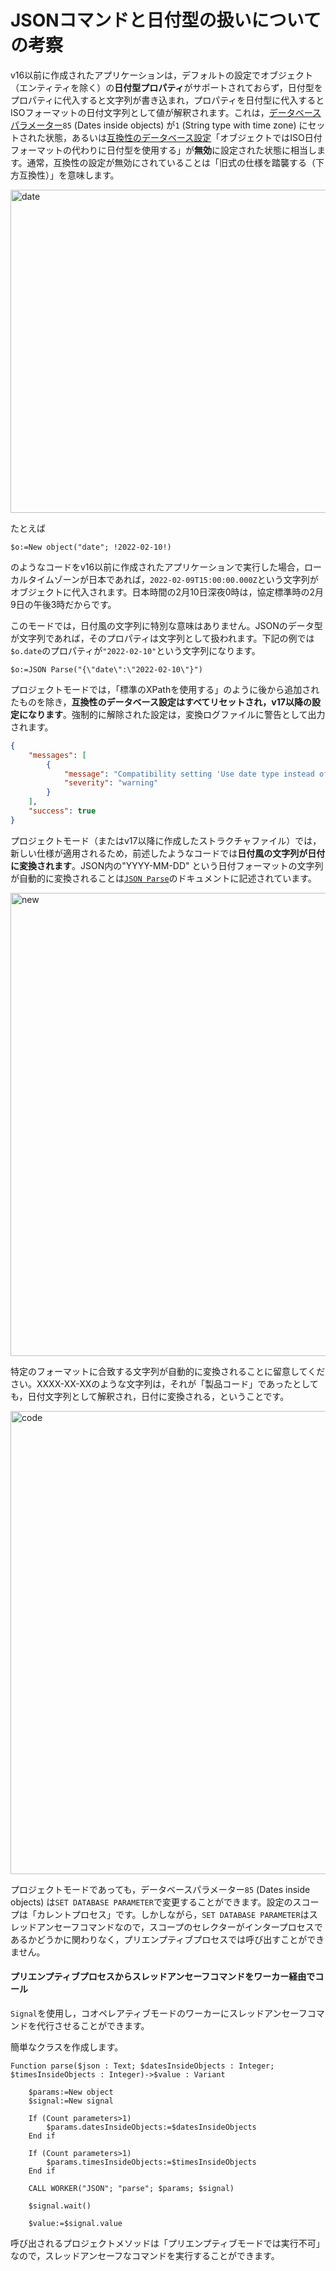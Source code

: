 # JSONコマンドと日付型の扱いについての考察

v16以前に作成されたアプリケーションは，デフォルトの設定でオブジェクト（エンティティを除く）の**日付型プロパティ**がサポートされておらず，日付型をプロパティに代入すると文字列が書き込まれ，プロパティを日付型に代入するとISOフォーマットの日付文字列として値が解釈されます。これは，[データベースパラメーター](https://doc.4d.com/4Dv19/4D/19.1/SET-DATABASE-PARAMETER.301-5653585.ja.html)`85` (Dates inside objects) が`1` (String type with time zone) にセットされた状態，あるいは[互換性のデータベース設定](https://doc.4d.com/4Dv19/4D/19/Compatibility-page.300-5416914.ja.html)「オブジェクトではISO日付フォーマットの代わりに日付型を使用する」が**無効**に設定された状態に相当します。通常，互換性の設定が無効にされていることは「旧式の仕様を踏襲する（下方互換性）」を意味します。

<img width="517" alt="date" src="https://user-images.githubusercontent.com/10509075/153347364-8aad9ae0-7706-48a2-8485-667ed1455d8b.png">

たとえば

```4d
$o:=New object("date"; !2022-02-10!)
```

のようなコードをv16以前に作成されたアプリケーションで実行した場合，ローカルタイムゾーンが日本であれば，`2022-02-09T15:00:00.000Z`という文字列がオブジェクトに代入されます。日本時間の2月10日深夜0時は，協定標準時の2月9日の午後3時だからです。

このモードでは，日付風の文字列に特別な意味はありません。JSONのデータ型が文字列であれば，そのプロパティは文字列として扱われます。下記の例では`$o.date`のプロパティが`"2022-02-10"`という文字列になります。

```4d
$o:=JSON Parse("{\"date\":\"2022-02-10\"}")
```

プロジェクトモードでは，「標準のXPathを使用する」のように後から追加されたものを除き，**互換性のデータベース設定はすべてリセットされ，v17以降の設定になります**。強制的に解除された設定は，変換ログファイルに警告として出力されます。

```json
{
	"messages": [
		{
			"message": "Compatibility setting 'Use date type instead of ISO date format in objects' switched on.",
			"severity": "warning"
		}
	],
	"success": true
}
```

プロジェクトモード（またはv17以降に作成したストラクチャファイル）では，新しい仕様が適用されるため，前述したようなコードでは**日付風の文字列が日付に変換されます**。JSON内の"YYYY-MM-DD" という日付フォーマットの文字列が自動的に変換されることは[`JSON Parse`](https://doc.4d.com/4Dv19/4D/19.1/JSON-Parse.301-5653601.ja.html)のドキュメントに記述されています。

<img width="741" alt="new" src="https://user-images.githubusercontent.com/10509075/153352096-e8c6f2cf-5158-4a72-9da7-aae505d3d7f1.png">

特定のフォーマットに合致する文字列が自動的に変換されることに留意してください。XXXX-XX-XXのような文字列は，それが「製品コード」であったとしても，日付文字列として解釈され，日付に変換される，ということです。

<img width="741" alt="code" src="https://user-images.githubusercontent.com/10509075/153352870-d2996b77-52ce-494f-b7e3-d6cb77856791.png">

プロジェクトモードであっても，データベースパラメーター`85` (Dates inside objects) は`SET DATABASE PARAMETER`で変更することができます。設定のスコープは「カレントプロセス」です。しかしながら，`SET DATABASE PARAMETER`はスレッドアンセーフコマンドなので，スコープのセレクターがインタープロセスであるかどうかに関わりなく，プリエンプティブプロセスでは呼び出すことができません。

#### プリエンプティブプロセスからスレッドアンセーフコマンドをワーカー経由でコール

`Signal`を使用し，コオペレアティブモードのワーカーにスレッドアンセーフコマンドを代行させることができます。

簡単なクラスを作成します。

```4d
Function parse($json : Text; $datesInsideObjects : Integer; $timesInsideObjects : Integer)->$value : Variant
	
	$params:=New object
	$signal:=New signal
	
	If (Count parameters>1)
		$params.datesInsideObjects:=$datesInsideObjects
	End if 
	
	If (Count parameters>1)
		$params.timesInsideObjects:=$timesInsideObjects
	End if 
	
	CALL WORKER("JSON"; "parse"; $params; $signal)
	
	$signal.wait()
	
	$value:=$signal.value
```

呼び出されるプロジェクトメソッドは「プリエンプティブモードでは実行不可」なので，スレッドアンセーフなコマンドを実行することができます。

```4d

```



